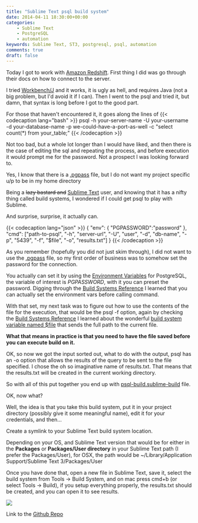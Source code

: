 ```yaml
---
title: "Sublime Text psql build system"
date: 2014-04-11 18:30:00+00:00
categories:
    - Sublime Text
    - PostgreSQL
    - automation
keywords: Sublime Text, ST3, postgresql, psql, automation
comments: true
draft: false
---
```


Today I got to work with [Amazon Redshift][aws-redshift]. First thing I did was go through their docs on how to connect to the server.

I tried [Workbench/J][workbench-j] and it works, it is ugly as hell, and requires Java (not a big problem, but I'd avoid it if I can).
Then I went to the psql and tried it, but damn, that syntax is long before I got to the good part.
<!--more-->
For those that haven't encountered it, it goes along the lines of
{{< codecaption lang="bash" >}}
psql -h your-server-name -U your-username -d your-database-name -p we-could-have-a-port-as-well -c "select count(*) from your_table;"
{{< /codecaption >}}

Not too bad, but a whole lot longer than I would have liked, and then there is the case of editing the sql and repeating the process, and before execution it would prompt me for the password. Not a prospect I was looking forward to.

Yes, I know that there is a [.pgpass][pgpass] file, but I do not want my project specific u/p to be in my home directory

Being a ~~lazy bastard and~~ [Sublime Text][sublime] user, and knowing that it has a nifty thing called build systems, I wondered if I could get psql to play with Sublime.

And surprise, surprise, it actually can.

{{< codecaption lang="json" >}}
{
    "env": { "PGPASSWORD":"password" },
    "cmd": ["path-to-psql", "-h", "server-url", "-U", "user", "-d", "db-name", "-p", "5439", "-f", "$file", "-o", "results.txt"]
}
{{< /codecaption >}}

As you remember (hopefully you did not just skim through), I did not want to use the [.pgpass][pgpass] file, so my first order of business was to somehow set the password for the connection.

You actually can set it by using the [Environment Variables][libpq-envars] for PostgreSQL, the variable of interest is *PGPASSWORD*, with it you can preset the password.
Digging through the [Build Systems Reference][build-docs] I learned that you can actually set the environment vars before calling command.

With that set, my next task was to figure out how to use the contents of the file for the execution, that would be the psql -f option, again by checking the [Build Systems Reference][build-docs] I learned about the wonderful [build system variable named $file][build-docs-vars] that sends the full path to the current file.

**What that means in practice is that you need to have the file saved before you can execute build on it.**

OK, so now we got the input sorted out, what to do with the output, psql has an -o option that allows the results of the query to be sent to the file specified.
I chose the oh so imaginative name of results.txt. That means that the results.txt will be created in the current working directory.

So with all of this put together you end up with [psql-build.sublime-build][repo] file.

OK, now what?

Well, the idea is that you take this build system, put it in your project directory (possibly give it some meaningful name), edit it for your credentials, and then...

Create a symlink to your Sublime Text build system location.

Depending on your OS, and Sublime Text version that would be for either in the **Packages** or **Packages/User directory** in your Sublime Text path (I prefer the Packages/User), for OSX, the path would be ~/Library/Application Support/Sublime Text 3/Packages/User

Once you have done that, open a new file in Sublime Text, save it, select the build system from Tools -> Build System, and on mac press cmd+b (or select Tools -> Build), if you setup everything properly, the results.txt should be created, and you can open it to see results.

[![](/images/2014-04-11-sublime-text-psql-build-system/Sublime-psql-build-system.png)](/images/2014-04-11-sublime-text-psql-build-system/Sublime-psql-build-system.png)

Link to the [Github Repo][repo]

[aws-redshift]:http://aws.amazon.com/redshift/
[workbench-j]:http://www.sql-workbench.net/
[pgpass]:http://www.postgresql.org/docs/9.2/static/libpq-pgpass.html
[sublime]:http://www.sublimetext.com/
[libpq-envars]:http://www.postgresql.org/docs/9.2/static/libpq-envars.html
[build-docs]:http://sublime-text-unofficial-documentation.readthedocs.org/en/latest/reference/build_systems.html
[build-docs-vars]:http://sublime-text-unofficial-documentation.readthedocs.org/en/latest/reference/build_systems.html#build-system-variables
[repo]:https://github.com/vranac/Sublime-psql-build-system
